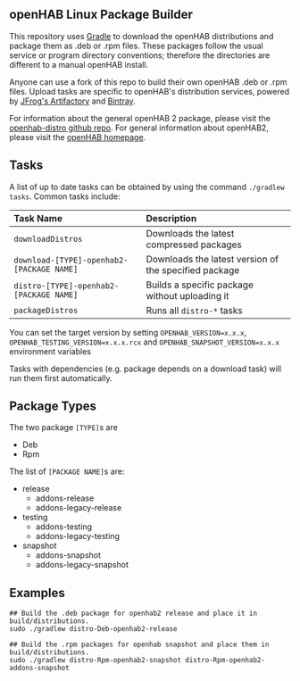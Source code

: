 ## openHAB Linux Package Builder

This repository uses [Gradle](https://gradle.org/) to download the openHAB distributions and package them as .deb or .rpm files.
These packages follow the usual service or program directory conventions; therefore the directories are different to a manual openHAB install.

Anyone can use a fork of this repo to build their own openHAB .deb or .rpm files.
Upload tasks are specific to openHAB's distribution services, powered by [JFrog's Artifactory](https://openhab.jfrog.io/) and [Bintray](https://bintray.com/openhab).

For information about the general openHAB 2 package, please visit the [openhab-distro github repo](https://github.com/openhab/openhab-distro).
For general information about openHAB2, please visit the [openHAB homepage](http://www.openhab.org/).

## Tasks

A list of up to date tasks can be obtained by using the command `./gradlew tasks`. Common tasks include:

| Task Name                                 | Description                                                 |
|:------------------------------------------|:------------------------------------------------------------|
| `downloadDistros`                         | Downloads the latest compressed packages                    |
| `download-[TYPE]-openhab2-[PACKAGE NAME]` | Downloads the latest version of the specified package       |
| `distro-[TYPE]-openhab2-[PACKAGE NAME]`   | Builds a specific package without uploading it              |
| `packageDistros`                          | Runs all `distro-*` tasks                                   |

You can set the target version by setting `OPENHAB_VERSION=x.x.x`, `OPENHAB_TESTING_VERSION=x.x.x.rcx` and `OPENHAB_SNAPSHOT_VERSION=x.x.x` environment variables

Tasks with dependencies (e.g. package depends on a download task) will run them first automatically.

## Package Types

The two package `[TYPE]`s are 

 - Deb
 - Rpm

The list of `[PACKAGE NAME]`s are:

 - release
   - addons-release
   - addons-legacy-release
 - testing
   - addons-testing
   - addons-legacy-testing
 - snapshot
   - addons-snapshot
   - addons-legacy-snapshot
 
## Examples

```shell
## Build the .deb package for openhab2 release and place it in build/distributions.
sudo ./gradlew distro-Deb-openhab2-release

## Build the .rpm packages for openhab snapshot and place them in build/distributions.
sudo ./gradlew distro-Rpm-openhab2-snapshot distro-Rpm-openhab2-addons-snapshot
```
